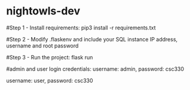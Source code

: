 # nightowls-dev

#Step 1 - Install requirements:
pip3 install -r requirements.txt

#Step 2 - Modify .flaskenv and include your SQL instance IP address, username and root password

#Step 3 - Run the project:
flask run

#admin and user login credentials: 
username: admin,
password: csc330 

username: user,
password: csc330

